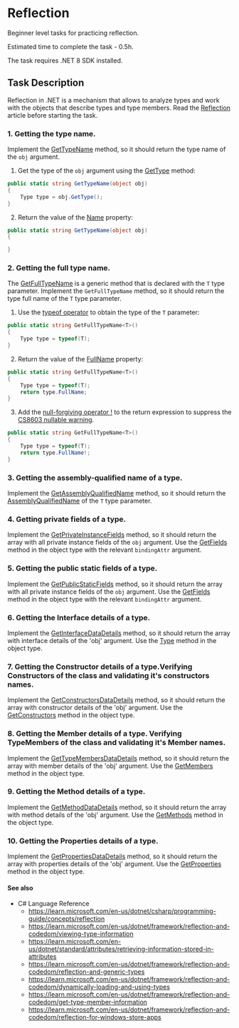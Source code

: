 # Reflection

Beginner level tasks for practicing reflection.

Estimated time to complete the task - 0.5h.

The task requires .NET 8 SDK installed.


## Task Description

Reflection in .NET is a mechanism that allows to analyze types and work with the objects that describe types and type members. Read the [Reflection](https://learn.microsoft.com/en-us/dotnet/csharp/programming-guide/concepts/reflection) article before starting the task.


### 1. Getting the type name.

Implement the [GetTypeName](Reflection/ReflectionOperations.cs#L9) method, so it should return the type name of the `obj` argument.

1. Get the type of the `obj` argument using the [GetType](https://learn.microsoft.com/en-us/dotnet/api/system.object.gettype) method:

```cs
public static string GetTypeName(object obj)
{
    Type type = obj.GetType();
}
```

2. Return the value of the [Name](https://learn.microsoft.com/en-us/dotnet/api/system.reflection.memberinfo.name) property:

```cs
public static string GetTypeName(object obj)
{

}
```


### 2. Getting the full type name.

The [GetFullTypeName](Reflection/ReflectionOperations.cs#L15) is a generic method that is declared with the `T` type parameter. Implement the `GetFullTypeName` method, so it should return the type full name of the `T` type parameter.

1. Use the [typeof operator](https://learn.microsoft.com/en-us/dotnet/csharp/language-reference/operators/type-testing-and-cast#typeof-operator) to obtain the type of the `T` parameter:

```cs
public static string GetFullTypeName<T>()
{
    Type type = typeof(T);
}
```

2. Return the value of the [FullName](https://learn.microsoft.com/en-us/dotnet/api/system.type.fullname) property:

```cs
public static string GetFullTypeName<T>()
{
    Type type = typeof(T);
    return type.FullName;
}
```

3. Add the [null-forgiving operator !](https://learn.microsoft.com/en-us/dotnet/csharp/language-reference/operators/null-forgiving) to the return expression to suppress the [CS8603 nullable warning](https://learn.microsoft.com/en-us/dotnet/csharp/language-reference/compiler-messages/nullable-warnings).

```cs
public static string GetFullTypeName<T>()
{
    Type type = typeof(T);
    return type.FullName!;
}
```


### 3. Getting the assembly-qualified name of a type.

Implement the [GetAssemblyQualifiedName](Reflection/ReflectionOperations.cs#L21) method, so it should return the [AssemblyQualifiedName](https://learn.microsoft.com/en-us/dotnet/api/system.type.assemblyqualifiedname) of the `T` type parameter.

### 4. Getting private fields of a type.

Implement the [GetPrivateInstanceFields](Reflection/ReflectionOperations.cs#L27) method, so it should return the array with all private instance fields of the `obj` argument. Use the [GetFields](https://learn.microsoft.com/en-us/dotnet/api/system.type.getfields) method in the object type with the relevant `bindingAttr` argument.


### 5. Getting the public static fields of a type.

Implement the [GetPublicStaticFields](Reflection/ReflectionOperations.cs#L33) method, so it should return the array with all private instance fields of the `obj` argument. Use the [GetFields](https://learn.microsoft.com/en-us/dotnet/api/system.type.getfields) method in the object type with the relevant `bindingAttr` argument.


### 6. Getting the Interface details of a type.

Implement the [GetInterfaceDataDetails](Reflection/ReflectionOperations.cs#L39) method, so it should return the array with interface details of the 'obj' argument. Use the [Type](https://learn.microsoft.com/en-us/dotnet/api/system.type.getinterfaces) method in the object type.


### 7. Getting the Constructor details of a type.Verifying Constructors of the class and validating it's constructors names.

Implement the [GetConstructorsDataDetails](Reflection/ReflectionOperations.cs#L45) method, so it should return the array with constructor details of the 'obj' argument. Use the [GetConstructors](https://learn.microsoft.com/en-us/dotnet/api/system.type.getconstructors) method in the object type.


### 8. Getting the Member details of a type. Verifying TypeMembers of the class and validating it's Member names.

Implement the [GetTypeMembersDataDetails](Reflection/ReflectionOperations.cs#L51) method, so it should return the array with member details of the 'obj' argument. Use the [GetMembers](https://learn.microsoft.com/en-us/dotnet/api/system.type.getmembers) method in the object type.


### 9. Getting the Method details of a type.

Implement the [GetMethodDataDetails](Reflection/ReflectionOperations.cs#L57) method, so it should return the array with method details of the 'obj' argument. Use the [GetMethods](https://learn.microsoft.com/en-us/dotnet/api/system.type.getmethods) method in the object type.

### 10. Getting the Properties details of a type.

Implement the [GetPropertiesDataDetails](Reflection/ReflectionOperations.cs#L63) method, so it should return the array with properties details of the 'obj' argument. Use the [GetProperties](https://learn.microsoft.com/en-us/dotnet/api/system.type.getproperties) method in the object type.


#### See also

* C# Language Reference
  * https://learn.microsoft.com/en-us/dotnet/csharp/programming-guide/concepts/reflection
  * https://learn.microsoft.com/en-us/dotnet/framework/reflection-and-codedom/viewing-type-information
  * https://learn.microsoft.com/en-us/dotnet/standard/attributes/retrieving-information-stored-in-attributes
  * https://learn.microsoft.com/en-us/dotnet/framework/reflection-and-codedom/reflection-and-generic-types
  * https://learn.microsoft.com/en-us/dotnet/framework/reflection-and-codedom/dynamically-loading-and-using-types
  * https://learn.microsoft.com/en-us/dotnet/framework/reflection-and-codedom/get-type-member-information
  * https://learn.microsoft.com/en-us/dotnet/framework/reflection-and-codedom/reflection-for-windows-store-apps

